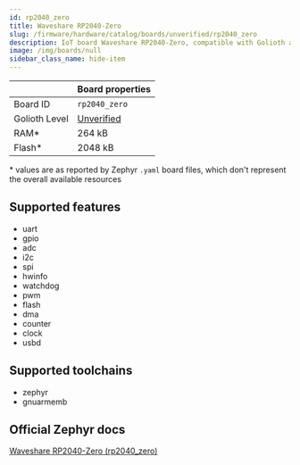 ```yaml
---
id: rp2040_zero
title: Waveshare RP2040-Zero
slug: /firmware/hardware/catalog/boards/unverified/rp2040_zero
description: IoT board Waveshare RP2040-Zero, compatible with Golioth at unverified level.
image: /img/boards/null
sidebar_class_name: hide-item
---
```


[//]: # (This is an auto-generated file, do not edit! Changes to it will be lost upon re-generation)



|                | Board properties     |
| -------------  | -------------------- |
| Board ID       | `rp2040_zero` |
| Golioth Level  | [Unverified](/firmware/hardware#unverified-boards) |
| RAM*           | 264 kB |
| Flash*         | 2048 kB |

\* values are as reported by Zephyr `.yaml` board files, which don't represent the overall available resources



## Supported features

* uart
* gpio
* adc
* i2c
* spi
* hwinfo
* watchdog
* pwm
* flash
* dma
* counter
* clock
* usbd

## Supported toolchains

* zephyr
* gnuarmemb

## Official Zephyr docs

[Waveshare RP2040-Zero (rp2040_zero)](https://docs.zephyrproject.org/latest/boards/waveshare/rp2040_zero/doc/index.html)
